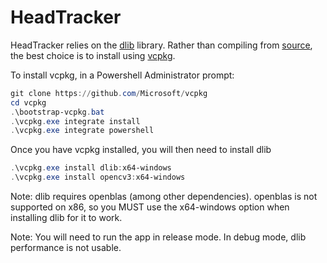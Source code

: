 # HeadTracker

HeadTracker relies on the [dlib](dlib.net) library. Rather than compiling from [source](https://github.com/davisking/dlib), the best choice is to install using [vcpkg](https://github.com/Microsoft/vcpkg).

To install vcpkg, in a Powershell Administrator prompt:

```powershell
git clone https://github.com/Microsoft/vcpkg
cd vcpkg
.\bootstrap-vcpkg.bat
.\vcpkg.exe integrate install
.\vcpkg.exe integrate powershell
```

Once you have vcpkg installed, you will then need to install dlib

```powershell
.\vcpkg.exe install dlib:x64-windows
.\vcpkg.exe install opencv3:x64-windows
```

Note:
dlib requires openblas (among other dependencies). openblas is not supported on x86, so you MUST use the x64-windows option when installing dlib for it to work.

Note:
You will need to run the app in release mode. In debug mode, dlib performance is not usable.
